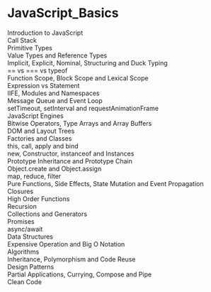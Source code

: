 # JavaScript_Basics
Introduction to JavaScript<br />
Call Stack<br />
Primitive Types<br />
Value Types and Reference Types<br />
Implicit, Explicit, Nominal, Structuring and Duck Typing<br />
== vs === vs typeof<br />
Function Scope, Block Scope and Lexical Scope<br />
Expression vs Statement<br />
IIFE, Modules and Namespaces<br />
Message Queue and Event Loop<br />
setTimeout, setInterval and requestAnimationFrame<br />
JavaScript Engines<br />
Bitwise Operators, Type Arrays and Array Buffers<br />
DOM and Layout Trees<br />
Factories and Classes<br />
this, call, apply and bind<br />
new, Constructor, instanceof and Instances<br />
Prototype Inheritance and Prototype Chain<br />
Object.create and Object.assign<br />
map, reduce, filter<br />
Pure Functions, Side Effects, State Mutation and Event Propagation<br />
Closures<br />
High Order Functions<br />
Recursion<br />
Collections and Generators<br />
Promises<br />
async/await<br />
Data Structures<br />
Expensive Operation and Big O Notation<br />
Algorithms<br />
Inheritance, Polymorphism and Code Reuse<br />
Design Patterns<br />
Partial Applications, Currying, Compose and Pipe<br />
Clean Code
